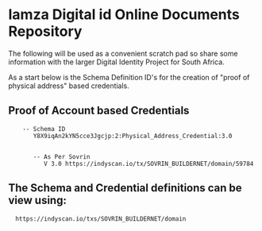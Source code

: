 # Iamza Digital id Online Documents Repository

The following will be used as a convenient scratch pad so share some information with the larger Digital Identity Project for South Africa.

As a start below is the  Schema Definition ID's for the creation of "proof of physical address" based credentials.


   ## Proof of Account based Credentials

        -- Schema ID
           Y8X9iqAn2kYN5cce3Jgcjp:2:Physical_Address_Credential:3.0


           -- As Per Sovrin  
	          V 3.0 https://indyscan.io/tx/SOVRIN_BUILDERNET/domain/59784


   ## The Schema and Credential definitions can be view using:
	  https://indyscan.io/txs/SOVRIN_BUILDERNET/domain
